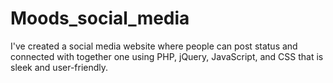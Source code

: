 # Moods_social_media
I've created a social media website where people can post status and connected with together one using PHP, jQuery, JavaScript, and CSS that is sleek and user-friendly.
<!-- created by Mursalin Mir -->
